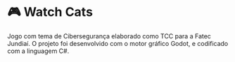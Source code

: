 # 🎮 Watch Cats

Jogo com tema de Cibersegurança elaborado como TCC para a Fatec Jundiaí. O projeto foi desenvolvido com o motor gráfico Godot, e codificado com a linguagem C#.
